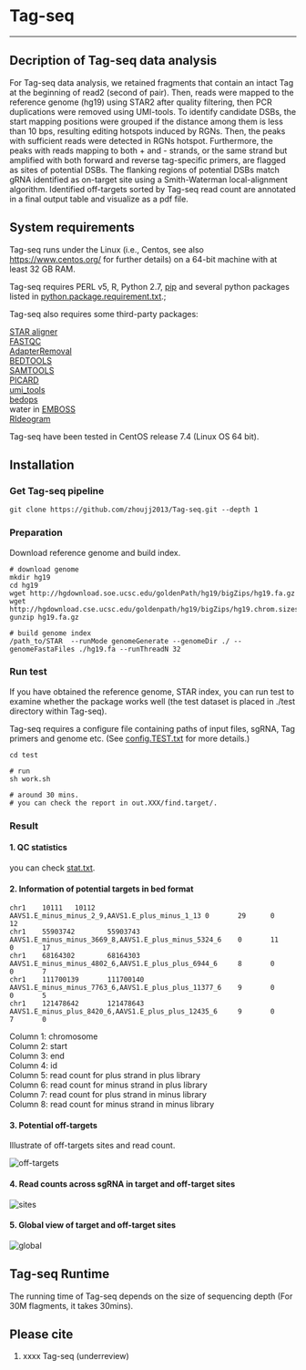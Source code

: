 # Tag-seq
----------

## Decription of Tag-seq data analysis

For Tag-seq data analysis, we retained fragments that contain an intact Tag at the beginning of read2 (second of pair). Then, reads were mapped to the reference genome (hg19) using STAR2 after quality filtering, then PCR duplications were removed using UMI-tools. To identify candidate DSBs, the start mapping positions were grouped if the distance among them is less than 10 bps, resulting editing hotspots induced by RGNs. Then, the peaks with sufficient reads were detected in RGNs hotspot. Furthermore, the peaks with reads mapping to both + and - strands, or the same strand but amplified with both forward and reverse tag-specific primers, are flagged as sites of potential DSBs. The flanking regions of potential DSBs match gRNA identified as on-target site using a Smith-Waterman local-alignment algorithm. Identified off-targets sorted by Tag-seq read count are annotated in a final output table and visualize as a pdf file.

## System requirements

Tag-seq runs under the Linux (i.e., Centos, see also https://www.centos.org/ for further details) on a 64-bit machine with at least 32 GB RAM.

Tag-seq requires PERL v5, R, Python 2.7, [pip](https://bootstrap.pypa.io/get-pip.py) and several python packages listed in [python.package.requirement.txt](https://github.com/zhoujj2013/Tag-seq/blob/master/python.package.requirement.txt).;

Tag-seq also requires some third-party packages:

[STAR aligner](https://github.com/alexdobin/STAR)  
[FASTQC](https://www.bioinformatics.babraham.ac.uk/projects/fastqc/)  
[AdapterRemoval](https://github.com/MikkelSchubert/adapterremoval)  
[BEDTOOLS](https://bedtools.readthedocs.io/en/latest/)  
[SAMTOOLS](http://samtools.sourceforge.net/)  
[PICARD](https://broadinstitute.github.io/picard/)  
[umi_tools](https://github.com/CGATOxford/UMI-tools)  
[bedops](https://bedops.readthedocs.io/en/latest/)  
water in [EMBOSS](http://emboss.sourceforge.net/download/)  
[RIdeogram](https://github.com/TickingClock1992/RIdeogram)  

Tag-seq have been tested in CentOS release 7.4 (Linux OS 64 bit).

## Installation

### Get Tag-seq pipeline
```
git clone https://github.com/zhoujj2013/Tag-seq.git --depth 1
```

### Preparation

Download reference genome and build index.

```
# download genome
mkdir hg19
cd hg19
wget http://hgdownload.soe.ucsc.edu/goldenPath/hg19/bigZips/hg19.fa.gz
wget http://hgdownload.cse.ucsc.edu/goldenpath/hg19/bigZips/hg19.chrom.sizes
gunzip hg19.fa.gz

# build genome index
/path_to/STAR  --runMode genomeGenerate --genomeDir ./ --genomeFastaFiles ./hg19.fa --runThreadN 32

```

### Run test

If you have obtained the reference genome, STAR index, you can run test to examine whether the package works well (the test dataset is placed in ./test directory within Tag-seq).

Tag-seq requires a configure file containing paths of input files, sgRNA, Tag primers and genome etc. (See [config.TEST.txt](https://github.com/zhoujj2013/Tag-seq/blob/master/test/config.TEST.txt) for more details.)

```
cd test

# run 
sh work.sh

# around 30 mins.
# you can check the report in out.XXX/find.target/.

```
### Result

#### 1. QC statistics

you can check [stat.txt](https://github.com/zhoujj2013/Tag-seq/blob/master/stat.txt).

#### 2. Information of potential targets in bed format

```
chr1    10111   10112   AAVS1.E_minus_minus_2_9,AAVS1.E_plus_minus_1_13 0       29      0       12
chr1    55903742        55903743        AAVS1.E_minus_minus_3669_8,AAVS1.E_plus_minus_5324_6    0       11      0       17
chr1    68164302        68164303        AAVS1.E_minus_minus_4802_6,AAVS1.E_plus_plus_6944_6     8       0       0       7
chr1    111700139       111700140       AAVS1.E_minus_minus_7763_6,AAVS1.E_plus_plus_11377_6    9       0       0       5
chr1    121478642       121478643       AAVS1.E_minus_plus_8420_6,AAVS1.E_plus_plus_12435_6     9       0       7       0
```

Column 1: chromosome  
Column 2: start  
Column 3: end  
Column 4: id  
Column 5: read count for plus strand in plus library  
Column 6: read count for minus strand in plus library  
Column 7: read count for plus strand in minus library  
Column 8: read count for minus strand in minus library  

#### 3. Potential off-targets

Illustrate of off-targets sites and read count.

![off-targets](https://upload-images.jianshu.io/upload_images/4180410-e4d77af6060e2f8a.png?imageMogr2/auto-orient/strip%7CimageView2/2/w/1240)

#### 4. Read counts across sgRNA in target and off-target sites

![sites](https://upload-images.jianshu.io/upload_images/4180410-35ecdde6cda3c9c4.png?imageMogr2/auto-orient/strip%7CimageView2/2/w/1240) 

#### 5. Global view of target and off-target sites

![global](https://upload-images.jianshu.io/upload_images/4180410-5303467568095e98.png?imageMogr2/auto-orient/strip%7CimageView2/2/w/1240)


## Tag-seq Runtime

The running time of Tag-seq depends on the size of sequencing depth (For 30M flagments, it takes 30mins). 

## Please cite

1. xxxx Tag-seq (underreview)



